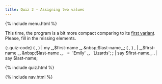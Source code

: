 ```yaml
---
title: Quiz 2 — Assigning two values
---
```


{% include menu.html %}

This time, the program is a bit more compact comparing to its [first variant](../quiz1). Please, fill in the missing elements.

{:.quiz-code}
( , ) | my ␣$first-name ␣ &nbsp;$last-name␣;
( , ) , | ␣$first-name ␣ &nbsp;$last-name ␣ &nbsp; = &nbsp;&apos;Emily&apos; ␣ &nbsp;&apos;Lizards&apos;;
; | say $first-name␣
. | say $last-name;

{% include quiz.html %}

{% include nav.html %}
